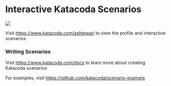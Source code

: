 # Interactive Katacoda Scenarios

[![](http://shields.katacoda.com/katacoda/ashtewari/count.svg)](https://www.katacoda.com/ashtewari "Get your profile on Katacoda.com")

Visit https://www.katacoda.com/ashtewari to view the profile and interactive scenarios

### Writing Scenarios
Visit https://www.katacoda.com/docs to learn more about creating Katacoda scenarios

For examples, visit https://github.com/katacoda/scenario-example
